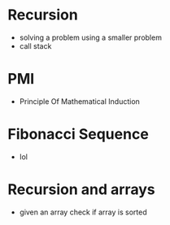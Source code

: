 # Recursion
+ solving a problem using a smaller problem
+ call stack

# PMI
+ Principle Of Mathematical Induction

# Fibonacci Sequence
+ lol

# Recursion and arrays
+ given an array check if array is sorted